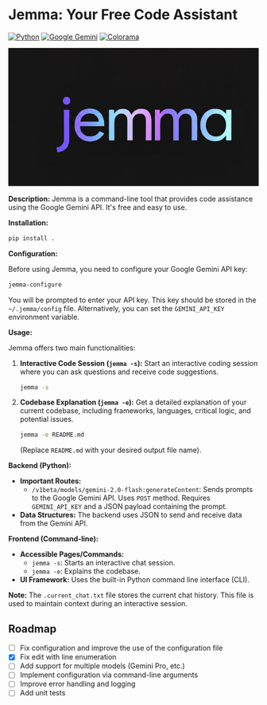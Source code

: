 # Jemma: Your Free Code Assistant

[![Python](https://img.shields.io/badge/python-3.6%2B-blue.svg)](https://www.python.org/)
[![Google Gemini](https://img.shields.io/badge/Google%20Gemini-API-brightgreen)](https://cloud.google.com/vertex-ai/docs/generative-ai/models/gemini)
[![Colorama](https://img.shields.io/badge/colorama-terminal%20colors-brightgreen)](https://pypi.org/project/colorama/)

![jemma](jemma.jpeg)

**Description:** Jemma is a command-line tool that provides code assistance using the Google Gemini API.  It's free and easy to use.

**Installation:**

```bash
pip install .
```

**Configuration:**

Before using Jemma, you need to configure your Google Gemini API key:

```bash
jemma-configure 
```

You will be prompted to enter your API key.  This key should be stored in the  `~/.jemma/config` file. Alternatively, you can set the `GEMINI_API_KEY` environment variable.

**Usage:**

Jemma offers two main functionalities:

1. **Interactive Code Session (`jemma -s`):** Start an interactive coding session where you can ask questions and receive code suggestions.

   ```bash
   jemma -s
   ```

2. **Codebase Explanation (`jemma -e`):**  Get a detailed explanation of your current codebase, including frameworks, languages, critical logic, and potential issues.

   ```bash
   jemma -e README.md
   ```

   (Replace `README.md` with your desired output file name).


**Backend (Python):**

*   **Important Routes:**
    *   `/v1beta/models/gemini-2.0-flash:generateContent`:  Sends prompts to the Google Gemini API. Uses `POST` method.  Requires `GEMINI_API_KEY` and a JSON payload containing the prompt.
*   **Data Structures:** The backend uses JSON to send and receive data from the Gemini API.


**Frontend (Command-line):**

*   **Accessible Pages/Commands:**
    *   `jemma -s`: Starts an interactive chat session.
    *   `jemma -e`: Explains the codebase.
*   **UI Framework:**  Uses the built-in Python command line interface (CLI).
    

**Note:** The `.current_chat.txt` file stores the current chat history.  This file is used to maintain context during an interactive session.


## Roadmap

- [ ] Fix configuration and improve the use of the configuration file
- [x] Fix edit with line enumeration
- [ ] Add support for multiple models (Gemini Pro, etc.)
- [ ] Implement configuration via command-line arguments
- [ ] Improve error handling and logging
- [ ] Add unit tests
